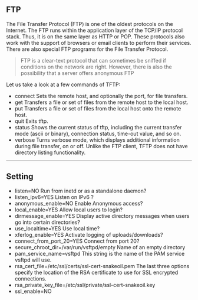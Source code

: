 ## FTP

The File Transfer Protocol (FTP) is one of the oldest protocols on the Internet. The FTP runs within the application layer of the TCP/IP protocol stack. Thus, it is on the same layer as HTTP or POP. 
These protocols also work with the support of browsers or email clients to perform their services. 
There are also special FTP programs for the File Transfer Protocol.

> FTP is a clear-text protocol that can sometimes be sniffed if conditions on the network are right. However, there is also the possibility that a server offers anonymous FTP

Let us take a look at a few commands of TFTP:
- connect 	Sets the remote host, and optionally the port, for file transfers.
- get 	Transfers a file or set of files from the remote host to the local host.
- put 	Transfers a file or set of files from the local host onto the remote host.
- quit 	Exits tftp.
- status 	Shows the current status of tftp, including the current transfer mode (ascii or binary), connection status, time-out value, and so on.
- verbose 	Turns verbose mode, which displays additional information during file transfer, on or off.
Unlike the FTP client, TFTP does not have directory listing functionality.
---
## Setting
- listen=NO 	Run from inetd or as a standalone daemon?
- listen_ipv6=YES 	Listen on IPv6 ?
- anonymous_enable=NO 	Enable Anonymous access?
- local_enable=YES 	Allow local users to login?
- dirmessage_enable=YES 	Display active directory messages when users go into certain directories?
- use_localtime=YES 	Use local time?
- xferlog_enable=YES 	Activate logging of uploads/downloads?
- connect_from_port_20=YES 	Connect from port 20?
- secure_chroot_dir=/var/run/vsftpd/empty 	Name of an empty directory
- pam_service_name=vsftpd 	This string is the name of the PAM service vsftpd will use.
- rsa_cert_file=/etc/ssl/certs/ssl-cert-snakeoil.pem 	The last three options specify the location of the RSA certificate to use for SSL encrypted connections.
- rsa_private_key_file=/etc/ssl/private/ssl-cert-snakeoil.key 	
- ssl_enable=NO

